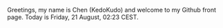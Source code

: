 Greetings, my name is Chen (KedoKudo) and welcome to my Github front page.  Today is Friday, 21 August, 02:23 CEST.